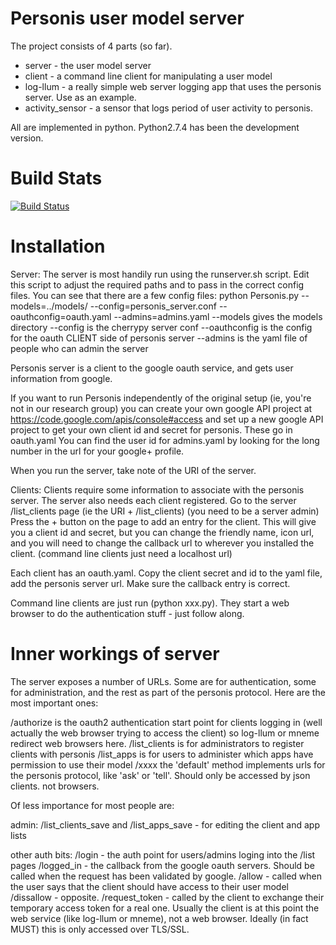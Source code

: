 Personis user model server
==========================

The project consists of 4 parts (so far). 
   * server - the user model server
   * client - a command line client for manipulating a user model
   * log-llum - a really simple web server logging app that uses the personis
                server. Use as an example.
   * activity_sensor - a sensor that logs period of user activity
                  to personis.

All are implemented in python. Python2.7.4 has been the development version.

Build Stats
===========
[![Build Status](https://travis-ci.org/jbu/personis.png)](https://travis-ci.org/jbu/personis)

Installation
============

Server: 
  The server is most handily run using the runserver.sh script. Edit this
script to adjust the required paths and to pass in the correct config
files. You can see that there are a few config files:
   python Personis.py --models=../models/ --config=personis_server.conf --oauthconfig=oauth.yaml --admins=admins.yaml
 --models gives the models directory
 --config is the cherrypy server conf
 --oauthconfig is the config for the oauth CLIENT side of personis server
 --admins is the yaml file of people who can admin the server

 Personis server is a client to the google oauth service, and gets user
 information from google. 

If you want to run Personis independently of the original setup (ie, you're
not in our research group) you can create your own google API project at https://code.google.com/apis/console#access and set up a new google 
API project to get your own client id and secret for personis. These go
in oauth.yaml
You can find the user id for admins.yaml by looking for the long number
in the url for your google+ profile.

When you run the server, take note of the URI of the server.

Clients:
  Clients require some information to associate with the personis server.
The server also needs each client registered.
  Go to the server /list_clients page (ie the URI + /list_clients) (you need
  to be a server admin)
  Press the + button on the page to add an entry for the client. This will
  give you a client id and secret, but you can change the friendly name, 
  icon url, and you will need to change the callback url to wherever you
  installed the client. (command line clients just need a localhost url)
  
Each client has an oauth.yaml. Copy the client secret and id to the yaml file,
add the personis server url. Make sure the callback entry is correct.

Command line clients are just run (python xxx.py). They start a web browser
to do the authentication stuff - just follow along.

Inner workings of server
========================

The server exposes a number of URLs. Some are for authentication, some for
administration, and the rest as part of the personis protocol. Here are the 
most important ones:

  /authorize is the oauth2 authentication start point for clients logging in
             (well actually the web browser trying to access the client)
             so log-llum or mneme redirect web browsers here.
  /list_clients is for administrators to register clients with personis
  /list_apps is for users to administer which apps have permission to use
             their model
  /xxxx the 'default' method implements urls for the personis protocol, like
        'ask' or 'tell'. Should only be accessed by json clients. not browsers.

Of less importance for most people are:

admin:
  /list_clients_save and /list_apps_save - for editing the client and app lists

other auth bits:
  /login - the auth point for users/admins loging into the /list pages
  /logged_in - the callback from the google oauth servers. Should be called
               when the request has been validated by google.
  /allow - called when the user says that the client should have access
           to their user model
  /dissallow - opposite.
  /request_token - called by the client to exchange their temporary access
                   token for a real one. Usually the client is at this point
                   the web service (like log-llum or mneme), not a web browser.
                   Ideally (in fact MUST) this is only accessed over TLS/SSL.
